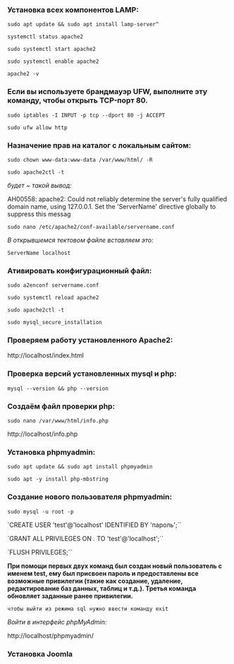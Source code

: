 ### Установка всех компонентов LAMP:

`sudo apt update && sudo apt install lamp-server^`

`systemctl status apache2`

`sudo systemctl start apache2`

`sudo systemctl enable apache2`

`apache2 -v`

### Если вы используете брандмауэр UFW, выполните эту команду, чтобы открыть TCP-порт 80.

`sudo iptables -I INPUT -p tcp --dport 80 -j ACCEPT`

`sudo ufw allow http`

### Назначение прав на каталог с локальным сайтом:

`sudo chown www-data:www-data /var/www/html/ -R`

`sudo apache2ctl -t`

*будет ~ такой вывод:*

AH00558: apache2: Could not reliably determine the server's fully qualified domain name, using 127.0.0.1. Set the 'ServerName' directive globally to suppress this messag

`sudo nano /etc/apache2/conf-available/servername.conf`

*В открывшемся тектовом файле вставляем это:*

`ServerName localhost`

### Ативировать конфигурационный файл:

`sudo a2enconf servername.conf`

`sudo systemctl reload apache2`

`sudo apache2ctl -t`

`sudo mysql_secure_installation`

### Проверяем работу установленного Apache2:

http://localhost/index.html

### Проверка версий установленных mysql и php:

`mysql --version && php --version`

### Создаём файл проверки php:

`sudo nano /var/www/html/info.php`

http://localhost/info.php

### Установка phpmyadmin:

`sudo apt update && sudo apt install phpmyadmin`

`sudo apt -y install php-mbstring`

### Создание нового пользователя phpmyadmin:

`sudo mysql -u root -p`

`CREATE USER 'test'@'localhost' IDENTIFIED BY 'пароль';``

`GRANT ALL PRIVILEGES ON *.* TO 'test'@'localhost';``

`FLUSH PRIVILEGES;``

**При помощи первых двух команд был создан новый пользователь с именем test, ему был присвоен пароль и предоставлены все возможные 
привилегии (такие как создание, удаление, редактирование баз данных, таблиц и т.д.). Третья команда обновляет заданные ранее привилегии.**

`чтобы выйти из режима sql нужно ввести команду exit`

*Войти в интерфейс phpMyAdmin:*

http://localhost/phpmyadmin/

### Установка Joomla